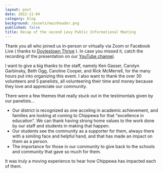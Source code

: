 ```yaml
---
layout: post
date: 2022-11-04
category: blog
background: /assets/mainheader.png
published: false
title: Recap of the second Levy Public Informational Meeting
---
```

Thank you all who joined us in-person or virtually via Zoom or Facebook Live ( thanks to [Doylestown Thrive](https://www.facebook.com/DoylestownThrive) ). In case you missed it, catch the recording of the presentation on our [YouTube channel](https://youtu.be/kWhMV4DWNn0). 

I want to give a big thanks to the staff, namely Ken Gasser, Carolyn Garbinsky, Beth Ogg, Caroline Cooper, and Rick McMerrell, for the many hours put into organizing this event. I also want to thank the over 30 volunteers and 5 panelists, all volunteering their time and money because they love and appreciate our community.

There were a few themes that really stuck out in the testimontals given by our panelists...

- Our district is recognized as one acceling in academic achievement, and families are looking at coming to Chippewa for that "excellence in education". We can thank having strong home values to the work done by our staff and students in making that happen.
- Our students see the community as a supporter for them, always there with a similing face and helpful hand, and that has made an impact on them as a person.
- The importance for those in our community to give back to the schools and community that gave so much for them. 

It was truly a moving experience to hear how Chippewa has impacted each of them. 
